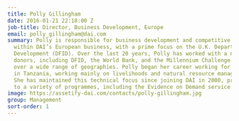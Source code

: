 ```yaml
---
title: Polly Gillingham
date: 2016-01-21 22:18:00 Z
job-title: Director, Business Development, Europe
email: polly_gillingham@dai.com
summary: Polly is responsible for business development and competitive tendering processes
  within DAI’s European business, with a prime focus on the U.K. Department for International
  Development (DFID). Over the last 20 years, Polly has worked with a number of different
  donors, including DFID, the World Bank, and the Millennium Challenge Corporation
  over a wide range of geographies. Polly began her career working for  consultancy
  in Tanzania, working mainly on livelihoods and natural resource management programmes.
  She has maintained this technical focus since joining DAI in 2000, providing support
  to a variety of programmes, including the Evidence on Demand service.
image: https://assetify-dai.com/contacts/polly-gillingham.jpg
group: Management
sort-order: 1
---
```


